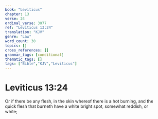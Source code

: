 ```yaml
---
book: "Leviticus"
chapter: 13
verse: 24
ordinal_verse: 3077
ref: "Leviticus 13:24"
translation: "KJV"
genre: "Law"
word_count: 30
topics: []
cross_references: []
grammar_tags: [conditional]
thematic_tags: []
tags: ["Bible","KJV","Leviticus"]
---
```


# Leviticus 13:24

Or if there be any flesh, in the skin whereof there is a hot burning, and the quick flesh that burneth have a white bright spot, somewhat reddish, or white;
